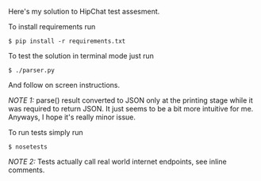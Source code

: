 Here's my solution to HipChat test assesment.

To install requirements run

```
$ pip install -r requirements.txt
```

To test the solution in terminal mode just run

```
$ ./parser.py
```

And follow on screen instructions.

*NOTE 1:* parse() result converted to JSON only at the printing stage while it was
required to return JSON. It just seems to be a bit more intuitive for me. 
Anyways, I hope it's really minor issue.


To run tests simply run
```
$ nosetests
```

*NOTE 2:* Tests actually call real world internet endpoints, see inline comments.
